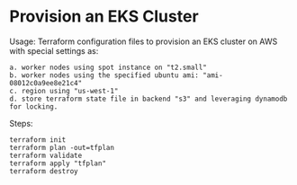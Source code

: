 # Provision an EKS Cluster

Usage:
    Terraform configuration files to provision an EKS cluster on AWS with special settings as:
    
    a. worker nodes using spot instance on "t2.small" 
    b. worker nodes using the specified ubuntu ami: "ami-08012c0a9ee8e21c4"
    c. region using "us-west-1" 
    d. store terraform state file in backend "s3" and leveraging dynamodb for locking.
    
Steps:

    terraform init
    terraform plan -out=tfplan
    terraform validate
    terraform apply "tfplan"
    terraform destroy



 
